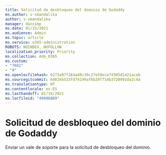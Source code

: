 ```yaml
---
title: Solicitud de desbloqueo del dominio de Godaddy
ms.author: v-smandalika
author: v-smandalika
manager: dansimp
ms.date: 01/15/2021
ms.audience: Admin
ms.topic: article
ms.service: o365-administration
ROBOTS: NOINDEX, NOFOLLOW
localization_priority: Priority
ms.collection: Adm_O365
ms.custom:
- "7682"
- "9"
ms.openlocfilehash: 6273a97f264a40c30c27e58ece7d305d1421aceb
ms.sourcegitcommit: 6d02eb533fd74199af6b20f714b3720991da2c4a
ms.translationtype: HT
ms.contentlocale: es-ES
ms.lasthandoff: 01/18/2021
ms.locfileid: "49886889"
---
```

# <a name="godaddy-domain-unblock-request"></a>Solicitud de desbloqueo del dominio de Godaddy

Enviar un vale de soporte para la solicitud de desbloqueo del dominio.